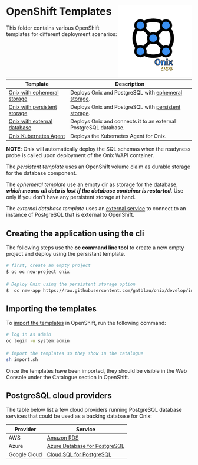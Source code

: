 # OpenShift Templates <img src="../../../docs/pics/ox.png" width="200" height="200" align="right">

This folder contains various OpenShift templates for different deployment scenarios:

| Template | Description |
|---|---|
|[Onix with ephemeral storage](onix-ephemeral.yml) | Deploys Onix and PostgreSQL with [ephemeral storage](https://docs.openshift.com/online/architecture/additional_concepts/ephemeral-storage.html). |
|[Onix with persistent storage](onix-persistent.yml) | Deploys Onix and PostgreSQL with [persistent storage](https://docs.openshift.com/online/architecture/additional_concepts/storage.html). |
|[Onix with external database](onix-ext-db.yml)| Deploys Onix and connects it to an external PostgreSQL database. |
| [Onix Kubernetes Agent](oxkube.yml) | Deploys the Kubernetes Agent for Onix. |

__NOTE__: Onix will automatically deploy the SQL schemas when the readyness probe is called upon deployment of the Onix WAPI container.

The *persistent template* uses an OpenShift volume claim as durable storage for the database component.  

The *ephemeral template* use an empty dir as storage for the database, ***which means all data is lost if the database container is restarted***. Use only if you don't have any persistent storage at hand.

The *external database template* uses an [external service](https://docs.openshift.com/online/dev_guide/integrating_external_services.html#mysql-define-service-using-fqdn) to connect to an instance of PostgreSQL that is external to OpenShift.

## Creating the application using the cli

The following steps use the **oc command line tool** to create a new empty project and deploy using the persistant template.

```bash
# first, create an empty project
$ oc oc new-project onix

# Deploy Onix using the persistent storage option
$  oc new-app https://raw.githubusercontent.com/gatblau/onix/develop/install/openshift/onix-persistent.yml
```

## Importing the templates

To [import the templates](import.sh) in OpenShift, run the following command:

```bash
# log in as admin
oc login -u system:admin

# import the templates so they show in the catalogue
sh import.sh
```

Once the templates have been imported, they should be visible in the Web Console under the Catalogue section in OpenShift.

## PostgreSQL cloud providers

The table below list a few cloud providers running PostgreSQL database services that could be used as a backing database for Onix:

| Provider | Service |
|---|---|
| AWS | [Amazon RDS](https://aws.amazon.com/rds/postgresql/) |
| Azure | [Azure Database for PostgreSQL](https://azure.microsoft.com/en-us/services/postgresql/) |
| Google Cloud | [Cloud SQL for PostgreSQL](https://cloud.google.com/sql/docs/postgres/) |
